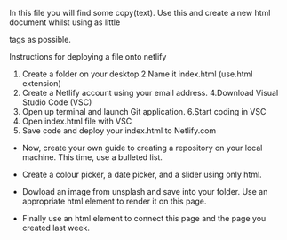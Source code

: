 In this file you will find some copy(text). Use this and create a new html document whilst using as little <div> tags as possible.

Instructions for deploying a file onto netlify

1. Create a folder on your desktop
2.Name it index.html (use.html extension)
3. Create a Netlify account using your email address.
4.Download Visual Studio Code (VSC)
5. Open up terminal and launch Git application.
6.Start coding in VSC
7. Open index.html file with VSC
8. Save code and deploy your index.html to Netlify.com 

- Now, create your own guide to creating a repository on your local machine. This time, use a bulleted list.

- Create a colour picker, a date picker, and a slider using only html.

- Dowload an image from unsplash and save into your folder. Use an appropriate html element to render it on this page.
  
- Finally use an html element to connect this page and the page you created last week.